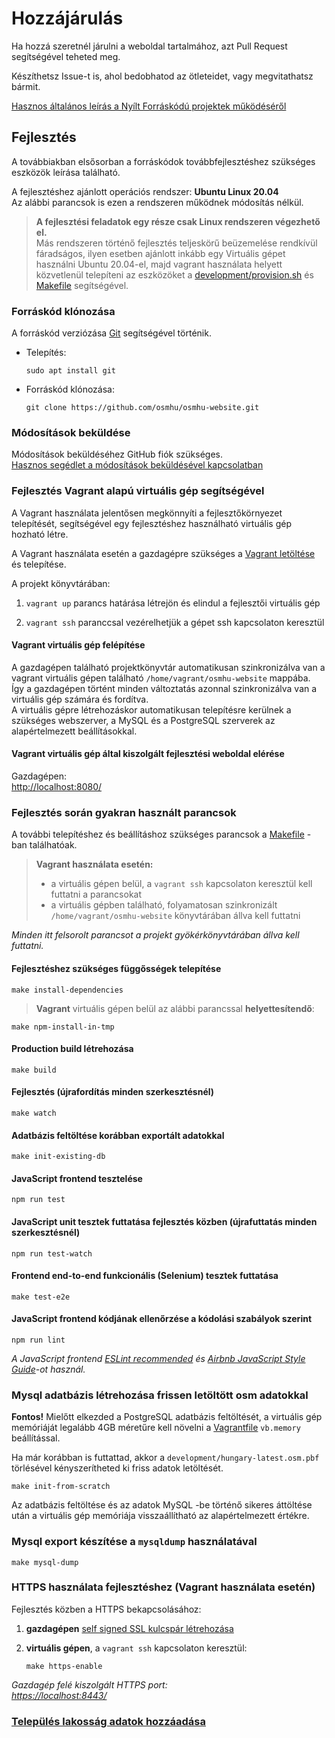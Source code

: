 # Hozzájárulás

Ha hozzá szeretnél járulni a weboldal tartalmához, azt Pull Request segítségével teheted meg.

Készíthetsz Issue-t is, ahol bedobhatod az ötleteidet, vagy megvitathatsz bármit.

[Hasznos általános leírás a Nyílt Forráskódú projektek működéséről](https://opensource.guide/hu/how-to-contribute/)

## Fejlesztés

A továbbiakban elsősorban a forráskódok továbbfejlesztéshez szükséges eszközök leírása található.

A fejlesztéshez ajánlott operációs rendszer: **Ubuntu Linux 20.04**  
Az alábbi parancsok is ezen a rendszeren működnek módosítás nélkül.

> **A fejlesztési feladatok egy része csak Linux rendszeren végezhető el.**  
> Más rendszeren történő fejlesztés teljeskörű beüzemelése rendkívül fáradságos,
> ilyen esetben ajánlott inkább egy Virtuális gépet használni Ubuntu 20.04-el, majd vagrant használata helyett
> közvetlenül telepíteni az eszközöket a [development/provision.sh](development/provision.sh)
> és [Makefile](Makefile) segítségével.

### Forráskód klónozása

A forráskód verziózása [Git] segítségével történik.

- Telepítés:

    ```shell
    sudo apt install git
    ```

- Forráskód klónozása:

    ```shell
    git clone https://github.com/osmhu/osmhu-website.git
    ```

### Módosítások beküldése

Módosítások beküldéséhez GitHub fiók szükséges.  
[Hasznos segédlet a módosítások beküldésével kapcsolatban]

### Fejlesztés Vagrant alapú virtuális gép segítségével

A Vagrant használata jelentősen megkönnyíti a fejlesztőkörnyezet telepítését,
segítségével egy fejlesztéshez használható virtuális gép hozható létre.

A Vagrant használata esetén a gazdagépre szükséges a [Vagrant letöltése] és telepítése.

A projekt könyvtárában:

1. `vagrant up` parancs határása létrejön és elindul a fejlesztői virtuális gép

2. `vagrant ssh` paranccsal vezérelhetjük a gépet ssh kapcsolaton keresztül

#### Vagrant virtuális gép felépítése

A gazdagépen található projektkönyvtár automatikusan szinkronizálva van a vagrant virtuális gépen található
`/home/vagrant/osmhu-website` mappába.  
Így a gazdagépen történt minden változtatás azonnal szinkronizálva van a virtuális gép számára és fordítva.  
A virtuális gépre létrehozáskor automatikusan telepítésre kerülnek a szükséges webszerver, a MySQL és a
PostgreSQL szerverek az alapértelmezett beállításokkal.

#### Vagrant virtuális gép által kiszolgált fejlesztési weboldal elérése

Gazdagépen:  
[http://localhost:8080/](http://localhost:8080/)

### Fejlesztés során gyakran használt parancsok

A további telepítéshez és beállításhoz szükséges parancsok a [Makefile](Makefile) -ban találhatóak.

> **Vagrant használata esetén:**
>
> - a virtuális gépen belül, a `vagrant ssh` kapcsolaton keresztül kell futtatni a parancsokat
> - a virtuális gépben található, folyamatosan szinkronizált `/home/vagrant/osmhu-website` könyvtárában
>   állva kell futtatni

*Minden itt felsorolt parancsot a projekt gyökérkönyvtárában állva kell futtatni.*

#### Fejlesztéshez szükséges függősségek telepítése

```shell
make install-dependencies
```

> **Vagrant** virtuális gépen belül az alábbi parancssal **helyettesítendő**:

```shell
make npm-install-in-tmp
```

#### Production build létrehozása

```shell
make build
```

#### Fejlesztés (újrafordítás minden szerkesztésnél)

```shell
make watch
```

#### Adatbázis feltöltése korábban exportált adatokkal

```shell
make init-existing-db
```

#### JavaScript frontend tesztelése

```shell
npm run test
```

#### JavaScript unit tesztek futtatása fejlesztés közben (újrafuttatás minden szerkesztésnél)

```shell
npm run test-watch
```

#### Frontend end-to-end funkcionális (Selenium) tesztek futtatása

```shell
make test-e2e
```

#### JavaScript frontend kódjának ellenőrzése a kódolási szabályok szerint

```shell
npm run lint
```

*A JavaScript frontend [ESLint recommended] és [Airbnb JavaScript Style Guide]-ot használ.*

### Mysql adatbázis létrehozása frissen letöltött osm adatokkal  

**Fontos!** Mielőtt elkezded a PostgreSQL adatbázis feltöltését, a virtuális gép memóriáját
legalább 4GB méretűre kell növelni a [Vagrantfile](Vagrantfile) `vb.memory` beállítással.

Ha már korábban is futtattad, akkor a `development/hungary-latest.osm.pbf` törlésével kényszerítheted ki
friss adatok letöltését.

```shell
make init-from-scratch
```

Az adatbázis feltöltése és az adatok MySQL -be történő sikeres áttöltése után a virtuális gép memóriája
visszaállítható az alapértelmezett értékre.

### Mysql export készítése a `mysqldump` használatával

```shell
make mysql-dump
```

### HTTPS használata fejlesztéshez (Vagrant használata esetén)

Fejlesztés közben a HTTPS bekapcsolásához:

1. **gazdagépen** [self signed SSL kulcspár létrehozása](development/self-signed-ssl/README.md)

2. **virtuális gépen**, a `vagrant ssh` kapcsolaton keresztül:

    ```shell
    make https-enable
    ```

*Gazdagép felé kiszolgált HTTPS port:  
[https://localhost:8443/](https://localhost:8443/)*

### [Település lakosság adatok hozzáadása](development/nepessegi_adatok.md)

[Git]:
https://git-scm.com/

[Hasznos segédlet a módosítások beküldésével kapcsolatban]:
https://egghead.io/courses/how-to-contribute-to-an-open-source-project-on-github

[Vagrant letöltése]:
https://www.vagrantup.com/downloads.html

[ESLint recommended]:
https://eslint.org/docs/rules/

[Airbnb JavaScript Style Guide]:
https://github.com/airbnb/javascript
